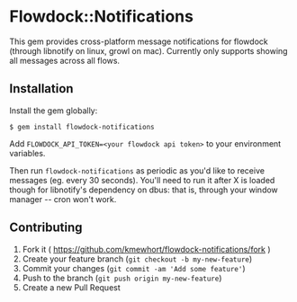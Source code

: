 # Flowdock::Notifications

This gem provides cross-platform message notifications for flowdock (through libnotify on linux, growl on mac). Currently only
supports showing all messages across all flows.

## Installation

Install the gem globally:

    $ gem install flowdock-notifications

Add `FLOWDOCK_API_TOKEN=<your flowdock api token>` to your environment variables.

Then run `flowdock-notifications` as periodic as you'd like to receive messages (eg. every 30 seconds). You'll need to
run it after X is loaded though for libnotify's dependency on dbus: that is, through your window manager -- cron won't work.

## Contributing

1. Fork it ( https://github.com/kmewhort/flowdock-notifications/fork )
2. Create your feature branch (`git checkout -b my-new-feature`)
3. Commit your changes (`git commit -am 'Add some feature'`)
4. Push to the branch (`git push origin my-new-feature`)
5. Create a new Pull Request
